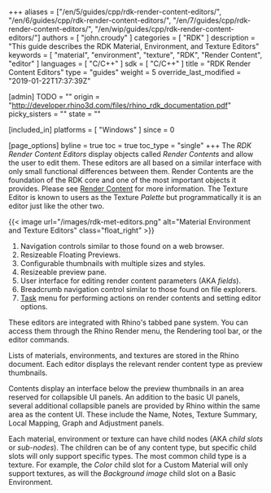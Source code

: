 +++
aliases = ["/en/5/guides/cpp/rdk-render-content-editors/", "/en/6/guides/cpp/rdk-render-content-editors/", "/en/7/guides/cpp/rdk-render-content-editors/", "/en/wip/guides/cpp/rdk-render-content-editors/"]
authors = [ "john.croudy" ]
categories = [ "RDK" ]
description = "This guide describes the RDK Material, Environment, and Texture Editors"
keywords = [ "material", "environment", "texture", "RDK", "Render Content", "editor" ]
languages = [ "C/C++" ]
sdk = [ "C/C++" ]
title = "RDK Render Content Editors"
type = "guides"
weight = 5
override_last_modified = "2019-01-22T17:37:39Z"

[admin]
TODO = ""
origin = "http://developer.rhino3d.com/files/rhino_rdk_documentation.pdf"
picky_sisters = ""
state = ""

[included_in]
platforms = [ "Windows" ]
since = 0

[page_options]
byline = true
toc = true
toc_type = "single"
+++
The _RDK Render Content Editors_ display objects called _Render Contents_ and allow the user to edit them. These editors are all based on a similar interface with only small functional differences between them. Render Contents are the foundation of the RDK core and one of the most important objects it provides. Please see [Render Content](/guides/cpp/rdk-render-content) for more information. The Texture Editor is known to users as the Texture _Palette_ but programmatically it is an editor just like the other two.

{{< image url="/images/rdk-met-editors.png" alt="Material Environment and Texture Editors" class="float_right" >}}

1. Navigation controls similar to those found on a web browser.
2. Resizeable Floating Previews.
3. Configurable thumbnails with multiple sizes and styles.
4. Resizeable preview pane.
5. User interface for editing render content parameters (AKA _fields_).
6. Breadcrumb navigation control similar to those found on file explorers.
7. [Task](/guides/cpp/rdk-task-classes/) menu for performing actions on render contents and setting editor options.

These editors are integrated with Rhino's tabbed pane system. You can access them through the Rhino Render menu, the Rendering tool bar, or the editor commands.

Lists of materials, environments, and textures are stored in the Rhino document. Each editor displays the relevant render content type as preview thumbnails.

Contents display an interface below the preview thumbnails in an area reserved for collapsible UI panels. An addition to the basic UI panels, several additional collapsible panels are provided by Rhino within the same area as the content UI. These include the Name, Notes, Texture Summary, Local Mapping, Graph and Adjustment panels.

Each material, environment or texture can have child nodes (AKA _child slots_ or _sub-nodes_). The children can be of any content type, but specific child slots will only support specific types. The most common child type is a texture. For example, the _Color_ child slot for a Custom Material will only support textures, as will the _Background image_ child slot on a Basic Environment.
